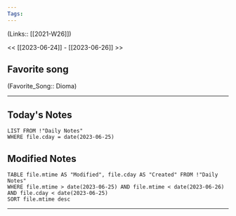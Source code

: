 ```yaml
---
Tags:
---
```

(Links:: [[2021-W26]])

<< [[2023-06-24]] - [[2023-06-26]] >>
## Favorite song
(Favorite_Song:: Dioma)

___
## Today's Notes
```dataview
LIST FROM !"Daily Notes"
WHERE file.cday = date(2023-06-25)
```
## Modified Notes
```dataview
TABLE file.mtime AS "Modified", file.cday AS "Created" FROM !"Daily Notes" 
WHERE file.mtime > date(2023-06-25) AND file.mtime < date(2023-06-26) AND file.cday < date(2023-06-25)
SORT file.mtime desc
```
___
